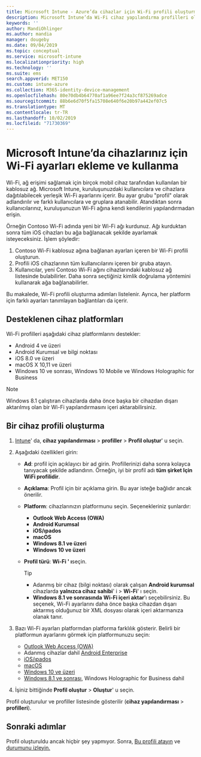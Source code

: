 ```yaml
---
title: Microsoft Intune - Azure’da cihazlar için Wi-Fi profili oluşturma | Microsoft Docs
description: Microsoft Intune’da Wi-Fi cihaz yapılandırma profilleri oluşturmak için adımları inceleyin. Android, Android Enterprise, Android bilgi noktası, iOS, macOS, Windows 10 ve üzeri ve Windows holographic for Business için Profiller oluşturun. Bu profilleri kullanarak sertifika kullanmak için bir Wi-Fi bağlantısı oluşturmak, EAP türü seçmek, kimlik doğrulama yöntemi seçmek, proxy etkinleştirmek gibi pek çok şey yapabilirsiniz.
keywords: ''
author: MandiOhlinger
ms.author: mandia
manager: dougeby
ms.date: 09/04/2019
ms.topic: conceptual
ms.service: microsoft-intune
ms.localizationpriority: high
ms.technology: ''
ms.suite: ems
search.appverid: MET150
ms.custom: intune-azure
ms.collection: M365-identity-device-management
ms.openlocfilehash: 80e70db4b64770af1a96ee7f24a3cf875269adce
ms.sourcegitcommit: 88b6e6d70f5fa15708e640f6e20b97a442ef07c5
ms.translationtype: MT
ms.contentlocale: tr-TR
ms.lasthandoff: 10/02/2019
ms.locfileid: "71730369"
---
```

# <a name="add-and-use-wi-fi-settings-on-your-devices-in-microsoft-intune"></a>Microsoft Intune’da cihazlarınız için Wi-Fi ayarları ekleme ve kullanma

Wi-Fi, ağ erişimi sağlamak için birçok mobil cihaz tarafından kullanılan bir kablosuz ağ. Microsoft Intune, kuruluşunuzdaki kullanıcılara ve cihazlara dağıtılabilecek yerleşik Wi-Fi ayarlarını içerir. Bu ayar grubu "profil" olarak adlandırılır ve farklı kullanıcılara ve gruplara atanabilir. Atandıktan sonra kullanıcılarınız, kuruluşunuzun Wi-Fi ağına kendi kendilerini yapılandırmadan erişin.

Örneğin Contoso Wi-Fi adında yeni bir Wi-Fi ağı kurdunuz. Ağı kurduktan sonra tüm iOS cihazları bu ağa bağlanacak şekilde ayarlamak isteyeceksiniz. İşlem şöyledir:

1. Contoso Wi-Fi kablosuz ağına bağlanan ayarları içeren bir Wi-Fi profili oluşturun.
2. Profili iOS cihazlarının tüm kullanıcılarını içeren bir gruba atayın.
3. Kullanıcılar, yeni Contoso Wi-Fi ağını cihazlarındaki kablosuz ağ listesinde bulabilirler. Daha sonra seçtiğiniz kimlik doğrulama yöntemini kullanarak ağa bağlanabilirler.

Bu makalede, Wi-Fi profili oluşturma adımları listelenir. Ayrıca, her platform için farklı ayarları tanımlayan bağlantıları da içerir.

## <a name="supported-device-platforms"></a>Desteklenen cihaz platformları

Wi-Fi profilleri aşağıdaki cihaz platformlarını destekler:

- Android 4 ve üzeri
- Android Kurumsal ve bilgi noktası
- iOS 8.0 ve üzeri
- macOS X 10,11 ve üzeri
- Windows 10 ve sonrası, Windows 10 Mobile ve Windows Holographic for Business

> [!NOTE]
> Windows 8.1 çalıştıran cihazlarda daha önce başka bir cihazdan dışarı aktarılmış olan bir Wi-Fi yapılandırmasını içeri aktarabilirsiniz.

## <a name="create-a-device-profile"></a>Bir cihaz profili oluşturma

1. [Intune](https://go.microsoft.com/fwlink/?linkid=2090973)' da, **cihaz yapılandırması** > **profiller** > **Profil oluştur**' u seçin.
2. Aşağıdaki özellikleri girin:

    - **Ad**: profil için açıklayıcı bir ad girin. Profillerinizi daha sonra kolayca tanıyacak şekilde adlandırın. Örneğin, iyi bir profil adı **tüm şirket Için WiFi profilidir**.
    - **Açıklama**: Profil için bir açıklama girin. Bu ayar isteğe bağlıdır ancak önerilir.
    - **Platform**: cihazlarınızın platformunu seçin. Seçenekleriniz şunlardır:

      - **Outlook Web Access (OWA)**
      - **Android Kurumsal**
      - **iOS/ıpados**
      - **macOS**
      - **Windows 8.1 ve üzeri**
      - **Windows 10 ve üzeri**

    - **Profil türü**: **Wi-Fi ' ı**seçin.

      > [!TIP]
      >
      > - Adanmış bir cihaz (bilgi noktası) olarak çalışan **Android kurumsal** cihazlarda **yalnızca cihaz sahibi**' i  > **Wi-Fi**' ı seçin.
      > - **Windows 8.1 ve sonrasında** **Wi-Fi içeri aktar**’ı seçebilirsiniz. Bu seçenek, Wi-Fi ayarlarını daha önce başka cihazdan dışarı aktarmış olduğunuz bir XML dosyası olarak içeri aktarmanıza olanak tanır.

3. Bazı Wi-Fi ayarları platformdan platforma farklılık gösterir. Belirli bir platformun ayarlarını görmek için platformunuzu seçin:

    - [Outlook Web Access (OWA)](wi-fi-settings-android.md)
    - Adanmış cihazlar dahil [Android Enterprise](wi-fi-settings-android-enterprise.md)
    - [iOS/ıpados](wi-fi-settings-ios.md)
    - [macOS](wi-fi-settings-macos.md)
    - [Windows 10 ve üzeri](wi-fi-settings-windows.md)
    - [Windows 8.1 ve sonrası](wi-fi-settings-import-windows-8-1.md), Windows Holographic for Business dahil

4. İşiniz bittiğinde **Profil oluştur** > **Oluştur**' u seçin.

Profil oluşturulur ve profiller listesinde gösterilir (**cihaz yapılandırması** > **profilleri**).

## <a name="next-steps"></a>Sonraki adımlar

Profil oluşturuldu ancak hiçbir şey yapmıyor. Sonra, [Bu profili atayın](device-profile-assign.md) ve [durumunu izleyin.](device-profile-monitor.md)
